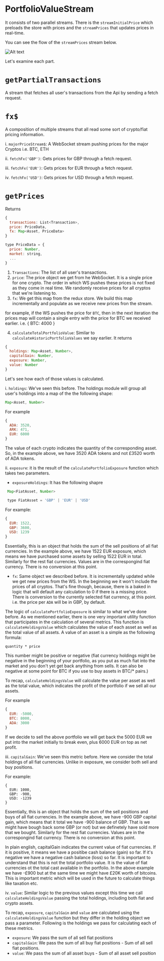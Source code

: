 PortfolioValueStream
===

It consists of two parallel streams. There is the `streamInitialPrice` which preloads the store with prices and the `streamPrices` that updates prices in real-time.

You can see the flow of the `streamPrices` stream below.

![Alt text](./assets/PortfolioValueStream.png)

Let's examine each part.

**`getPartialTransactions`**
===

A stream that fetches all user's transactions from the Api by sending a fetch request.

**`fx$`**
===

A composition of multiple streams that all read some sort of crypto/fiat pricing information.

  i. `majorPriceStream$`: A WebSocket stream pushing prices for the major Cryptos i.e. BTC, ETH
  
  ii. `fetchFx('GBP')`: Gets prices for GBP through a fetch request.

  iii. `fetchFx('EUR')`: Gets prices for EUR through a fetch request.

  iv. `fetchFx('USD')`: Gets prices for USD through a fetch request.

**`getPrices`**
===

Returns 

```javascript
{
  transactions: List<Transaction>,
  price: PriceData,
  fx: Map<Asset, PriceData>
}

type PriceData = {
  price: Number,
  market: string,
  ...
}
```

1. `Transactions`: The list of all user's transactions.
2. `price`: The price object we get from he WebSocket. It is a single price for one crypto. The order in which WS pushes these prices is not fixed as they come in real time. We randomly receive prices for all cryptos that we're listening to.
3. `fx`: We get this map from the redux store. We build this map incrementally and populate as we receive new prices fron the stream.

for example, if the WS pushes the price for `BTC`, then in the next iteration the prices map will contain a single entry with the price for BTC we received earlier. i.e. { BTC: 4000 }

4. `calculateTotalPortfolioValue`: Similar to `calculateHistoricPortfolioValues` we say earlier. It returns 

```javascript
{
  holdings: Map<Asset, Number>,
  capitalGain: Number,
  exposure: Number,
  value: Number
}
```

Let's see how each of those values is calculated.

i. `holdings`: We've seen this before. The holdings module will group all user's holdings into a map of the the following shape:

```javascript
Map<Asset, Number>
```

For example

```javascript
{
  ADA: 3520,
  ARK: 471,
  EUR: 6000
}
```

The value of each crypto indicates the quantity of the corresponding asset.  So, in the example above, we have 3520 ADA tokens and not £3520 worth of ADA tokens.

ii. `exposure`: it is the result of the `calculatePortfolioExposure` function which takes two parameters. 

  - `exposureHoldings`: It has the following shapre

  ```javascript
   Map<FiatAsset, Number>

   type FiatAsset = 'GBP' | 'EUR' | 'USD'
  ```

  For example:

  ```javascript
  {
    EUR: 1522,
    GBP: 3600,
    USD: 1239
  }
  ```

Essentially, this is an object that holds the sum of the sell positions of all fiat currencies. In the example above, we have 1522 EUR exposure, which means we have purchased some assets by selling 1522 EUR in total. Similarly for the rest fiat currencies. Values are in the correspongind fiat currency. There is no conversion at this point.

  - `fx`: Same object we described before. It is incrementally updated while we get new prices from the WS. In the beginning we it won't include the prices of all cryptos. That's fine though, because, there is a baked in logic that will default any calculation to 0 if there is a missing price. There is conversion to the currently selected fiat currency, at this point. i.e. the price per `ADA` will be in GBP, by default.

The logic of `calculatePortfolioExposure` is similar to what we've done before. As we mentioned earlier, there is one very important utility function that participates in the calculation of several metrics. This function is `calculateHoldingsValue` which calculates the value of each asset as well as the total value of all assets. A value of an asset is a simple as the following formula:

`quantity * price`

This number might be positive or negative (fiat currency holdings might be negative in the beginning of your portfolio, as you put as much fiat into the market and you don't yet get back anything from sells. It can also be negative at some point for BTC if you use to buy assets in BTC/* pairs.)

To recap, `calculateHoldingsValue` will calculate the value per asset as well as the total value, which indicates the profit of the portfolio if we sell all our assets. 


For example

  ```javascript
  {
    EUR: -5000,
    BTC: 8000,
    ADA: 3000
  }
  ```

If we decide to sell the above portfolio we will get back the 5000 EUR we put into the market initially to break even, plus 6000 EUR on top as net profit.

iii. `capitalGain`: We've seen this metric before. Here we consider the total holdings of all fiat currencies. Unlike in exposure, we consider both sell and buy positions. 

For example:

```
{
  EUR: 1000,
  GBP: -900,
  USD: -1239
}
```

Essentially, this is an object that holds the sum of the sell positions and buys of all fiat currencies. In the example above, we have -900 GBP capital gain, which means that it total we have -900 balance of GBP. That is we might have bough back some GBP (or not) but we definetely have sold more that we bought. Similarly for the rest fiat currencies. Values are in the correspongind fiat currency. There is no conversion at this point.

In plain english, capitalGain indicates the current value of fiat currencies. If it is positive, it means we have a positibe cash balance (gain) so far. If it's negative we have a negative cash balance (loss) so far. It is important to understand that this is not the total portfolio value. It is the value of fiat currencies ot the total cast available in the portfolio. In the above example we have -£900 but at the same time we might have £20K worth of bitcoins. This is important metric which will be used in the future to calculate things like taxation etc.

iv. `value`: Similar logic to the previous values except this time we call `calculateHoldingsValue` passing the total holdings, including both fiat and crypto assets.

To recap, `exposure`, `capitalGain` and `value` are calculated using the `calculateHoldingsValue` function but they differ in the holding object we pass a parameter. Following is the holdings we pass for calculating each of these metrics.

- `exposure`: We pass the sum of all sell fiat positions 
- `capitalGain`: We pass the sum of all buy fiat positions - Sum of all sell fiat positions.
- `value`: We pass the sum of all asset buys - Sum of all asset sell position
